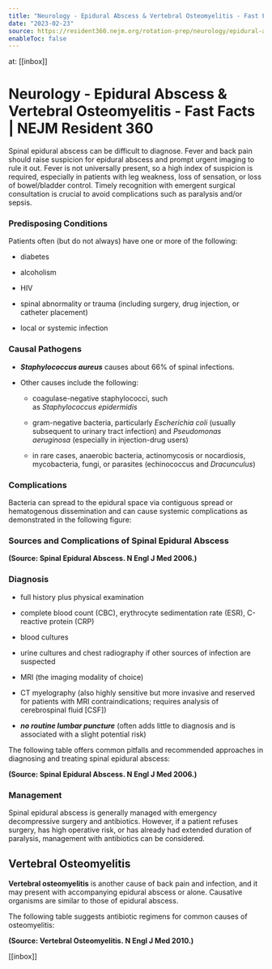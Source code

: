 ```yaml
---
title: "Neurology - Epidural Abscess & Vertebral Osteomyelitis - Fast Facts | NEJM Resident 360"
date: "2023-02-23"
source: https://resident360.nejm.org/rotation-prep/neurology/epidural-abscess-and-vertebral-osteomyelitis-spinal-epidural-abscess/fast-facts
enableToc: false
---
```


at: [[inbox]]

# Neurology - Epidural Abscess & Vertebral Osteomyelitis - Fast Facts | NEJM Resident 360
Spinal epidural abscess can be difficult to diagnose. Fever and back pain should raise suspicion for epidural abscess and prompt urgent imaging to rule it out. Fever is not universally present, so a high index of suspicion is required, especially in patients with leg weakness, loss of sensation, or loss of bowel/bladder control. Timely recognition with emergent surgical consultation is crucial to avoid complications such as paralysis and/or sepsis.

### Predisposing Conditions

Patients often (but do not always) have one or more of the following:

*   diabetes
    
*   alcoholism
    
*   HIV
    
*   spinal abnormality or trauma (including surgery, drug injection, or catheter placement)
    
*   local or systemic infection  
      
    

### **Causal Pathogens**

*   ***Staphylococcus aureus*** causes about 66% of spinal infections.
    
*   Other causes include the following:
    
    *   coagulase-negative staphylococci, such as *Staphylococcus epidermidis*
        
    *   gram-negative bacteria, particularly *Escherichia coli* (usually subsequent to urinary tract infection) and *Pseudomonas aeruginosa* (especially in injection-drug users)
        
    *   in rare cases, anaerobic bacteria, actinomycosis or nocardiosis, mycobacteria, fungi, or parasites (echinococcus and *Dracunculus*)  
          
        

### Complications

Bacteria can spread to the epidural space via contiguous spread or hematogenous dissemination and can cause systemic complications as demonstrated in the following figure:

### Sources and Complications of Spinal Epidural Abscess

  
**(Source: Spinal Epidural Abscess. N Engl J Med 2006.)**

### Diagnosis

*   full history plus physical examination
    
*   complete blood count (CBC), erythrocyte sedimentation rate (ESR), C-reactive protein (CRP)
    
*   blood cultures
    
*   urine cultures and chest radiography if other sources of infection are suspected
    
*   MRI (the imaging modality of choice)
    
*   CT myelography (also highly sensitive but more invasive and reserved for patients with MRI contraindications; requires analysis of cerebrospinal fluid [CSF])
    
*   ***no routine lumbar puncture*** (often adds little to diagnosis and is associated with a slight potential risk)  
      
    

The following table offers common pitfalls and recommended approaches in diagnosing and treating spinal epidural abscess:

  
**(Source: Spinal Epidural Abscess. N Engl J Med 2006.)**

### Management

Spinal epidural abscess is generally managed with emergency decompressive surgery and antibiotics. However, if a patient refuses surgery, has high operative risk, or has already had extended duration of paralysis, management with antibiotics can be considered.

## Vertebral Osteomyelitis

**Vertebral osteomyelitis** is another cause of back pain and infection, and it may present with accompanying epidural abscess or alone. Causative organisms are similar to those of epidural abscess.

The following table suggests antibiotic regimens for common causes of osteomyelitis:

  
**(Source: Vertebral Osteomyelitis. N Engl J Med 2010.)**

[[inbox]]